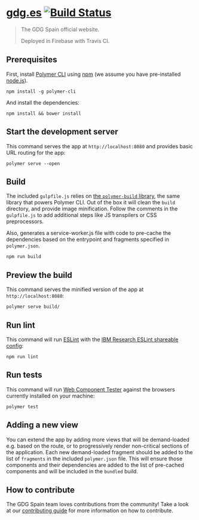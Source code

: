 # [gdg.es](https://gdg.es) [![Build Status](https://travis-ci.org/GDGSpain/gdg.es.svg?branch=master)](https://travis-ci.org/GDGSpain/gdg.es)

> The GDG Spain official website.
>
> Deployed in Firebase with Travis CI.

## Prerequisites

First, install [Polymer CLI](https://github.com/Polymer/polymer-cli) using
[npm](https://www.npmjs.com) (we assume you have pre-installed [node.js](https://nodejs.org)).

    npm install -g polymer-cli

And install the dependencies:

    npm install && bower install

## Start the development server

This command serves the app at `http://localhost:8080` and provides basic URL
routing for the app:

    polymer serve --open

## Build

The included `gulpfile.js` relies on [the `polymer-build` library](https://github.com/Polymer/polymer-build),
the same library that powers Polymer CLI. Out of the box it will clean the
`build` directory, and provide image minification. Follow the comments in the
`gulpfile.js` to add additional steps like JS transpilers or CSS preprocessors.

Also, generates a service-worker.js file with code to pre-cache the dependencies
based on the entrypoint and fragments specified in `polymer.json`.

    npm run build

## Preview the build

This command serves the minified version of the app at `http://localhost:8080`:

    polymer serve build/


## Run lint

This command will run [ESLint](https://github.com/eslint/eslint) with the
[IBM Research ESLint shareable config](https://github.com/IBMResearch/eslint-config-ibmresearch):

```
npm run lint
```

## Run tests

This command will run [Web Component Tester](https://github.com/Polymer/web-component-tester)
against the browsers currently installed on your machine:

    polymer test

## Adding a new view

You can extend the app by adding more views that will be demand-loaded
e.g. based on the route, or to progressively render non-critical sections of the
application. Each new demand-loaded fragment should be added to the list of
`fragments` in the included `polymer.json` file. This will ensure those
components and their dependencies are added to the list of pre-cached components
and will be included in the `bundled` build.


## How to contribute

The GDG Spain team loves contributions from the community! Take a look at our [contributing guide](CONTRIBUTING.md) for more information on how to contribute.
